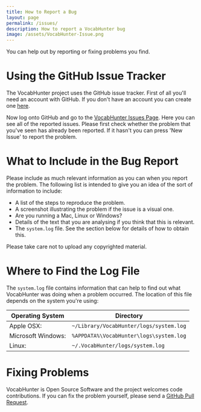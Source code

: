 ```yaml
---
title: How to Report a Bug
layout: page
permalink: /issues/
description: How to report a VocabHunter bug
image: /assets/VocabHunter-Issue.png
---
```


You can help out by reporting or fixing problems you find.

# Using the GitHub Issue Tracker

The VocabHunter project uses the GitHub issue tracker.  First of all you'll need an account with GitHub.  If you don't have an account you can create one [here](https://github.com/join).

Now log onto GitHub and go to the [VocabHunter Issues Page](https://github.com/VocabHunter/VocabHunter/issues).  Here you can see all of the reported issues.  Please first check whether the problem that you've seen has already been reported.  If it hasn't you can press 'New Issue' to report the problem.

# What to Include in the Bug Report

Please include as much relevant information as you can when you report the problem.  The following list is intended to give you an idea of the sort of information to include:

* A list of the steps to reproduce the problem.
* A screenshot illustrating the problem if the issue is a visual one.
* Are you running a Mac, Linux or Windows?
* Details of the text that you are analysing if you think that this is relevant.
* The `system.log` file.  See the section below for details of how to obtain this.

Please take care not to upload any copyrighted material.

# Where to Find the Log File

The `system.log` file contains information that can help to find out what VocabHunter was doing when a problem occurred.  The location of this file depends on the system you're using:

| Operating System   | Directory                               |
|--------------------|-----------------------------------------|
| Apple OSX:         | `~/Library/VocabHunter/logs/system.log` |
| Microsoft Windows: | `%APPDATA%\VocabHunter\logs\system.log` |
| Linux:             | `~/.VocabHunter/logs/system.log`        |

# Fixing Problems

VocabHunter is Open Source Software and the project welcomes code contributions.  If you can fix the problem yourself, please send a [GitHub Pull Request](https://help.github.com/en/github/collaborating-with-issues-and-pull-requests/about-pull-requests).